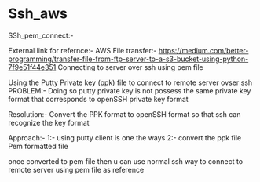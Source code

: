 # Ssh_aws
SSh_pem_connect:-

External link for refernce:-
AWS File transfer:- https://medium.com/better-programming/transfer-file-from-ftp-server-to-a-s3-bucket-using-python-7f9e51f44e351
Connecting to server over ssh using pem file

Using the Putty Private key (ppk) file to connect to remote server ovser ssh
PROBLEM:-
  Doing so putty private key is not possess the same private key format that corresponds to openSSH private key format

Resolution:- 
  Convert the PPK format to openSSH format so that ssh can recognize the key format 
  
Approach:-
  1:- using putty client is one the ways
  2:- convert the ppk file Pem formatted file
  
once converted to pem file then u can use normal ssh way to connect to remote server using pem file as reference

 
